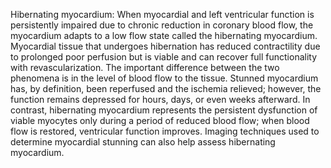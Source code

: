 Hibernating myocardium: When myocardial and left ventricular function is persistently impaired due to chronic reduction in coronary blood flow, the myocardium adapts to a low flow state called the hibernating myocardium. Myocardial tissue that undergoes hibernation has reduced contractility due to prolonged poor perfusion but is viable and can recover full functionality with revascularization. The important difference between the two phenomena is in the level of blood flow to the tissue. Stunned myocardium has, by definition, been reperfused and the ischemia relieved; however, the function remains depressed for hours, days, or even weeks afterward. In contrast, hibernating myocardium represents the persistent dysfunction of viable myocytes only during a period of reduced blood flow; when blood flow is restored, ventricular function improves. Imaging techniques used to determine myocardial stunning can also help assess hibernating myocardium.